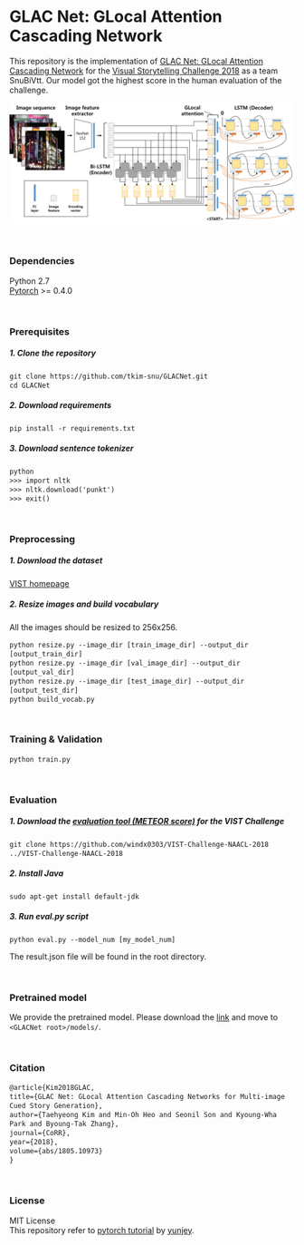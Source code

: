 # GLAC Net: GLocal Attention Cascading Network

This repository is the implementation of [GLAC Net: GLocal Attention Cascading Network](https://arxiv.org/abs/1805.10973) for the [Visual Storytelling Challenge 2018](http://www.visionandlanguage.net/workshop2018) as a team SnuBiVtt. Our model got the highest score in the human evaluation of the challenge.

![Architecture of GLocal Attention Cascading Network](misc/architecture.jpg)

<br>


### Dependencies
Python 2.7<br>
[Pytorch](https://pytorch.org) >= 0.4.0

<br>

### Prerequisites

##### 1. Clone the repository
```
git clone https://github.com/tkim-snu/GLACNet.git
cd GLACNet
```

##### 2. Download requirements
```
pip install -r requirements.txt
```

##### 3. Download sentence tokenizer
```{.python}
python
>>> import nltk
>>> nltk.download('punkt')
>>> exit()
```

<br>

### Preprocessing

##### 1. Download the dataset
[VIST homepage](http://visionandlanguage.net/VIST/dataset.html)

##### 2. Resize images and build vocabulary
All the images should be resized to 256x256.
```
python resize.py --image_dir [train_image_dir] --output_dir [output_train_dir]
python resize.py --image_dir [val_image_dir] --output_dir [output_val_dir]
python resize.py --image_dir [test_image_dir] --output_dir [output_test_dir]
python build_vocab.py
```

<br>

### Training & Validation

```
python train.py
```

<br>

### Evaluation

##### 1. Download the [evaluation tool (METEOR score)](https://github.com/windx0303/VIST-Challenge-NAACL-2018) for the VIST Challenge
```
git clone https://github.com/windx0303/VIST-Challenge-NAACL-2018 ../VIST-Challenge-NAACL-2018
```

##### 2. Install Java
```
sudo apt-get install default-jdk
```

##### 3. Run eval.py script
```
python eval.py --model_num [my_model_num]
```
The result.json file will be found in the root directory.

<br>


### Pretrained model

We provide the pretrained model.
Please download the [link](https://drive.google.com/drive/folders/10vBPeETCKZfdOr2zenB_WlmKDcRBHmYR?usp=sharing) and move to `<GLACNet root>/models/`.

<br>

### Citation

```
@article{Kim2018GLAC,
title={GLAC Net: GLocal Attention Cascading Networks for Multi-image Cued Story Generation},
author={Taehyeong Kim and Min-Oh Heo and Seonil Son and Kyoung-Wha Park and Byoung-Tak Zhang},
journal={CoRR},
year={2018},
volume={abs/1805.10973}
}
```

<br>

### License

MIT License<br>
This repository refer to [pytorch tutorial](https://github.com/yunjey/pytorch-tutorial) by [yunjey](https://github.com/yunjey).

